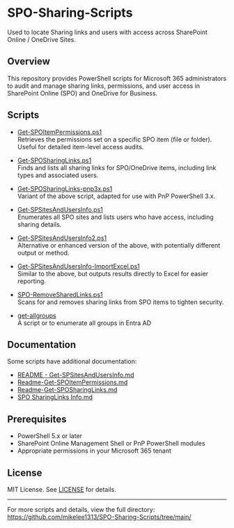 # SPO-Sharing-Scripts

Used to locate Sharing links and users with access across SharePoint Online / OneDrive Sites.

## Overview

This repository provides PowerShell scripts for Microsoft 365 administrators to audit and manage sharing links, permissions, and user access in SharePoint Online (SPO) and OneDrive for Business.

## Scripts

- [Get-SPOItemPermissions.ps1](https://github.com/mikelee1313/SPO-Sharing-Scripts/blob/main/Get-SPOItemPermissions.ps1)  
  Retrieves the permissions set on a specific SPO item (file or folder). Useful for detailed item-level access audits.

- [Get-SPOSharingLinks.ps1](https://github.com/mikelee1313/SPO-Sharing-Scripts/blob/main/Get-SPOSharingLinks.ps1)  
  Finds and lists all sharing links for SPO/OneDrive items, including link types and associated users.

- [Get-SPOSharingLinks-pnp3x.ps1](https://github.com/mikelee1313/SPO-Sharing-Scripts/blob/main/Get-SPOSharingLinks-pnp3x.ps1)  
  Variant of the above script, adapted for use with PnP PowerShell 3.x.

- [Get-SPSitesAndUsersInfo.ps1](https://github.com/mikelee1313/SPO-Sharing-Scripts/blob/main/Get-SPSitesAndUsersInfo.ps1)  
  Enumerates all SPO sites and lists users who have access, including sharing details.

- [Get-SPSitesAndUsersInfo2.ps1](https://github.com/mikelee1313/SPO-Sharing-Scripts/blob/main/Get-SPSitesAndUsersInfo2.ps1)  
  Alternative or enhanced version of the above, with potentially different output or method.

- [Get-SPSitesAndUsersInfo-ImportExcel.ps1](https://github.com/mikelee1313/SPO-Sharing-Scripts/blob/main/Get-SPSitesAndUsersInfo-ImportExcel.ps1)  
  Similar to the above, but outputs results directly to Excel for easier reporting.

- [SPO-RemoveSharedLinks.ps1](https://github.com/mikelee1313/SPO-Sharing-Scripts/blob/main/SPO-RemoveSharedLinks.ps1)  
  Scans for and removes sharing links from SPO items to tighten security.

- [get-allgroups](https://github.com/mikelee1313/SPO-Sharing-Scripts/blob/main/get-allgroups)  
  A script or to enumerate all groups in Entra AD
  
## Documentation

Some scripts have additional documentation:
- [README - Get-SPSitesAndUsersInfo.md](https://github.com/mikelee1313/SPO-Sharing-Scripts/blob/main/README%20-%20Get-SPSitesAndUsersInfo.md)
- [Readme-Get-SPOItemPermissions.md](https://github.com/mikelee1313/SPO-Sharing-Scripts/blob/main/Readme-Get-SPOItemPermissions.md)
- [Readme-Get-SPOSharingLinks.md](https://github.com/mikelee1313/SPO-Sharing-Scripts/blob/main/Readme-Get-SPOSharingLinks.md)
- [SPO SharingLinks Info.md](https://github.com/mikelee1313/SPO-Sharing-Scripts/blob/main/SPO%20SharingLinks%20Info.md)

## Prerequisites

- PowerShell 5.x or later
- SharePoint Online Management Shell or PnP PowerShell modules
- Appropriate permissions in your Microsoft 365 tenant


## License

MIT License. See [LICENSE](LICENSE) for details.

---

For more scripts and details, view the full directory:  
https://github.com/mikelee1313/SPO-Sharing-Scripts/tree/main/
